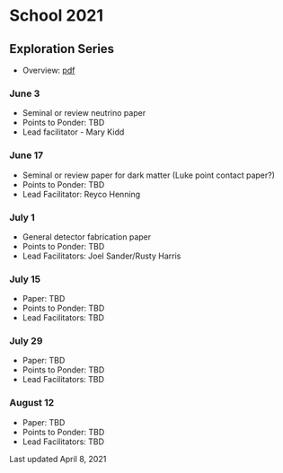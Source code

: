 # School 2021

## Exploration Series

- Overview: [pdf](https://drive.google.com/uc?id=1GweH-ZcilGQiPIrHUoUx-BsFVf6vNArS)

### June 3
- Seminal or review neutrino paper
- Points to Ponder: TBD
- Lead facilitator - Mary Kidd

### June 17
- Seminal or review paper for dark matter (Luke point contact paper?) 
- Points to Ponder: TBD
- Lead Facilitator: Reyco Henning

### July 1
- General detector fabrication paper
- Points to Ponder: TBD
- Lead Facilitators: Joel Sander/Rusty Harris

### July 15
- Paper: TBD
- Points to Ponder: TBD
- Lead Facilitators: TBD
 
### July 29
- Paper: TBD
- Points to Ponder: TBD
- Lead Facilitators: TBD

### August 12
- Paper: TBD
- Points to Ponder: TBD
- Lead Facilitators: TBD

Last updated April 8, 2021
